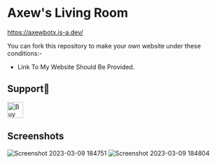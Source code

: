 # Axew's Living Room
https://axewbotx.is-a.dev/

You can fork this repository to make your own website under these conditions:-
- Link To My Website Should Be Provided.

## Support🤍
<a href='https://ko-fi.com/O4O0J25KA' target='_blank'><img height='36' style='border:0px;height:36px;' src='https://storage.ko-fi.com/cdn/kofi2.png?v=3' border='0' alt='Buy Me a Coffee at ko-fi.com' /></a>

## Screenshots

![Screenshot 2023-03-09 184751](https://user-images.githubusercontent.com/84615670/224035088-acebaa33-7089-4515-a304-aa6ee4e843a5.png)
![Screenshot 2023-03-09 184804](https://user-images.githubusercontent.com/84615670/224035137-c56b162b-3968-4c9e-90a4-50c1c8852791.png)

